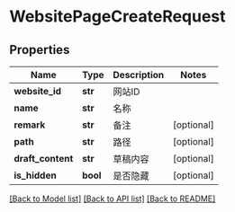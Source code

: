 # WebsitePageCreateRequest

## Properties
Name | Type | Description | Notes
------------ | ------------- | ------------- | -------------
**website_id** | **str** | 网站ID | 
**name** | **str** | 名称 | 
**remark** | **str** | 备注 | [optional] 
**path** | **str** | 路径 | [optional] 
**draft_content** | **str** | 草稿内容 | [optional] 
**is_hidden** | **bool** | 是否隐藏 | [optional] 

[[Back to Model list]](../README.md#documentation-for-models) [[Back to API list]](../README.md#documentation-for-api-endpoints) [[Back to README]](../README.md)

